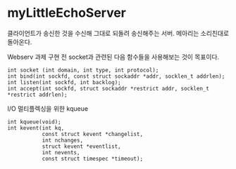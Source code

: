 # myLittleEchoServer

클라이언트가 송신한 것을 수신해 그대로 되돌려 송신해주는 서버.
메아리는 소리친대로 돌아온다.

Webserv 과제 구현 전 socket과 관련된 다음 함수들을 사용해보는 것이 목표이다.

```
int socket (int domain, int type, int protocol);
int bind(int sockfd, const struct sockaddr *addr, socklen_t addrlen);
int listen(int sockfd, int backlog);
int accept(int sockfd, struct sockaddr *restrict addr, socklen_t *restrict addrlen);
```

I/O 멀티플렉싱을 위한 kqueue
```
int kqueue(void);
int kevent(int kq,
           const struct kevent *changelist, 
           int nchanges,
           struct kevent *eventlist,
           int nevents,
           const struct timespec *timeout);
```
